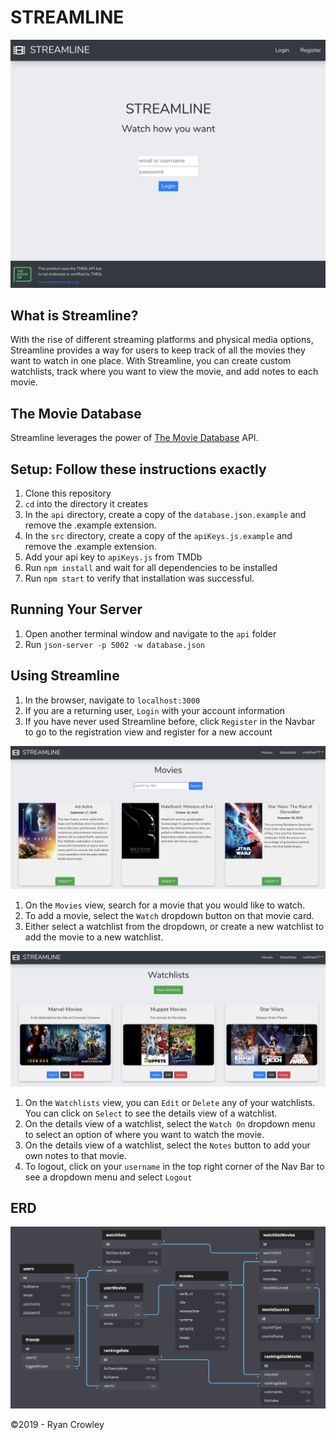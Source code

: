 # STREAMLINE

![streamline login](./images/StreamlineLogin.png)

## What is Streamline?

With the rise of different streaming platforms and physical media options, Streamline provides a way for users to keep track of all the movies they want to watch in one place. With Streamline, you can create custom watchlists, track where you want to view the movie, and add notes to each movie. 

## The Movie Database

Streamline leverages the power of [The Movie Database](https://www.themoviedb.org/?language=en-US) API.

## Setup: Follow these instructions exactly

1. Clone this repository
1. `cd` into the directory it creates
1. In the `api` directory, create a copy of the `database.json.example` and remove the .example extension.
1. In the `src` directory, create a copy of the `apiKeys.js.example` and remove the .example extension.
1. Add your api key to `apiKeys.js` from TMDb
1. Run `npm install` and wait for all dependencies to be installed
1. Run `npm start` to verify that installation was successful.

## Running Your Server

1. Open another terminal window and navigate to the `api` folder
1. Run `json-server -p 5002 -w database.json`

## Using Streamline

1. In the browser, navigate to `localhost:3000`
1. If you are a returning user, `Login` with your account information
1. If you have never used Streamline before, click `Register` in the Navbar to go to the registration view and register for a new account

![streamline movies](./images/StreamlineMovies.png)

1. On the `Movies` view, search for a movie that you would like to watch.
2. To add a movie, select the `Watch` dropdown button on that movie card.
2. Either select a watchlist from the dropdown, or create a new watchlist to add the movie to a new watchlist.

![streamline watchlist](./images/StreamlineWatchlist.png)

1. On the `Watchlists` view, you can `Edit` or `Delete` any of your watchlists. You can click on `Select` to see the details view of a watchlist.
2. On the details view of a watchlist, select the `Watch On` dropdown menu to select an option of where you want to watch the movie.
2. On the details view of a watchlist, select the `Notes` button to add your own notes to that movie.
1. To logout, click on your `username` in the top right corner of the Nav Bar to see a dropdown menu and select `Logout`

## ERD
![streamline erd](./images/StreamlineERD.png)


&copy;2019 - Ryan Crowley